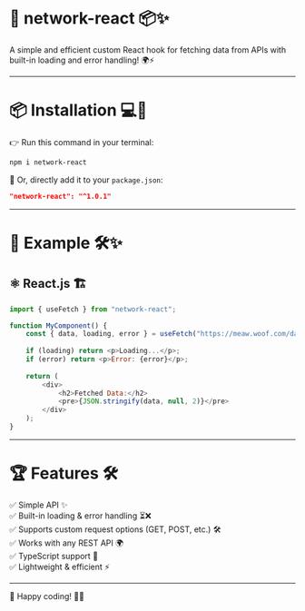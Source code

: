 # 🚀 network-react 📦✨

A simple and efficient custom React hook for fetching data from APIs with built-in loading and error handling! 🌍⚡

---

# 📦 Installation 💻🔧

👉 Run this command in your terminal:

```bash
npm i network-react
```

🎯 Or, directly add it to your `package.json`:

```json
"network-react": "^1.0.1"
```

---

# 🚀 Example 🛠️✨
## ⚛️ React.js 🏗️

```javascript
import { useFetch } from "network-react";

function MyComponent() {
    const { data, loading, error } = useFetch("https://meaw.woof.com/data");
    
    if (loading) return <p>Loading...</p>;
    if (error) return <p>Error: {error}</p>;
    
    return (
        <div>
            <h2>Fetched Data:</h2>
            <pre>{JSON.stringify(data, null, 2)}</pre>
        </div>
    );
}
```

---

# 🏆 Features 🛠️

✅ Simple API ✨  
✅ Built-in loading & error handling ⏳❌  
✅ Supports custom request options (GET, POST, etc.) 🛠️  
✅ Works with any REST API 🌍  
✅ TypeScript support 📜  
✅ Lightweight & efficient ⚡

---

🎉 Happy coding! 🚀🔥